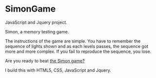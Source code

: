 # SimonGame
JavaScript and Jquery project.

Simon, a memory testing game.  

The instructions of the game are simple. You have to remember the sequence of lights shown and as each levels passes, the sequence got more and more complex. 
If you fail to reproduce the sequence, you lose. 

Are you ready to beat [the Simon game?](https://jennwah.github.io/SimonGame/)

I build this with HTML5, CSS, JavaScript and Jquery. 
